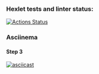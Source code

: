 ### Hexlet tests and linter status:
[![Actions Status](https://github.com/Olmianser/php-project-48/workflows/hexlet-check/badge.svg)](https://github.com/Olmianser/php-project-48/actions)

### Asciinema
#### Step 3
[![asciicast](https://asciinema.org/a/GjK1UsdogjZqaMursSMvSvlcD.svg)](https://asciinema.org/a/GjK1UsdogjZqaMursSMvSvlcD)

